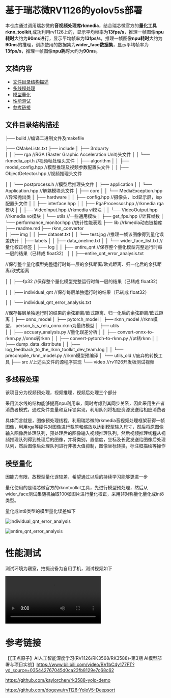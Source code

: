# 基于瑞芯微RV1126的yolov5s部署

本仓库通过调用瑞芯微的**音视频处理库rkmedia**，结合瑞芯微官方的**量化工具rknn_toolkit**,成功利用rv1126上的，显示平均帧率为**13fps/s**，推理一帧图像**npu耗时**大约为**90ms**进行，显示平均帧率为**13fps/s**，推理一帧图像**npu耗时**大约为**90ms**的推理，训练使用的数据集为**wider_face数据集**，显示平均帧率为**13fps/s**，推理一帧图像**npu耗时**大约为**90ms**。

## 文档内容

- [文件目录结构描述](#文件目录结构描述)
- [多线程处理](#多线程处理)
- [模型量化](模型量化)
- [性能测试](性能测试)
- [参考链接](参考链接)   

## 文件目录结构描述

├── build	//编译二进制文件及makefile

├── CMakeLists.txt 
├── include
│   ├── 3rdparty	
│   │   ├── rga		//RGA (Raster Graphic Acceleration Unit)头文件
│   │   └── rkmedia_api.h		//视频帧处理头文件
│   ├── algorithm
│   │   ├── model_config.hpp		//模型推理及视频参数配置头文件
│   │   ├── ObjectDetector.hpp	//视频推理头文件

│   │   └── postprocess.h	//模型后推理头文件
│   ├── application
│   │   └── Application.hpp	//解耦模块头文件
│   ├── core
│   │   └──  MediaException.hpp	//异常抛出类
│   ├── hardware
│   │   ├── config.hpp	//摄像头，lcd显示屏，isp配置头文件
│   │   ├── interface.hpp
│   │   ├── RgaProcessor.hpp	//rkmedia rga模块
│   │   ├── VideoInput.hpp	//rkmedia vi模块
│   │   └── VideoOutput.hpp	//rkmedia vo模块
│   └── utils	//一些通用模块
│       ├── get_fps.hpp	//计算帧数
│       └── performance_monitor.hpp	//统计性能表现
├── lib	//rkmedia动态链接库
├── readme.md
├── rknn_convertor	
│   ├── img
│   │   ├── dataset.txt
│   │   └── test.jpg	//推理一帧该图像得到量化误差统计
│   ├── labels
│   │   ├── data_oneline.txt
│   │   └── wider_face_list.txt	//量化校正标签
│   ├── log
│   │   ├── entire_qnt	//保存整个量化模型完整运行时每一层的结果（已转成 float32）
│   │   ├──entire_qnt_error_analysis.txt	

//保存整个量化模型完整运行时每一层的余弦距离/欧式距离、归一化后的余弦距离/欧式距离

│   │   ├──fp32	//保存整个量化模型完整运行时每一层的结果（已转成 float32）

│   │   ├── individual_qnt	//保存每层单独运行时的结果（已转成 float32）

│   │   └── individual_qnt_error_analysis.txt	

//保存每层单独运行时的结果的余弦距离/欧式距离、归一化后的余弦距离/欧式距离
│   ├── onnx_model
│   ├── pytorch_model
│   ├── rknn_model	//rknn模型， person_5_s_relu_onnx.rknn为最终模型
│   ├── utils	
│   │   ├── accuary_analysis.py	//量化误差分析
│   │   ├── convert-onnx-to-rknn.py	//onnx转rknn
│   │   ├── convert-pytorch-to-rknn.py	//pt转rknn
│   │   ├── dump_data_distribute
│   │   ├── log_feedback_to_the_rknn_toolkit_dev_team.log
│   │   └── precompile_rknn_model.py	//rknn模型预编译
│   └── utils_old	//废弃的转换工具
├── src	//上述头文件的源程序实现
└── video	//rv1126开发板测试视频

## 多线程处理

该项目分为视频预处理，视频推理，视频后处理三个部分

采用流水线的结构能够提高npu利用率，同时考虑到其同步关系，因此采用生产者消费者模式，通过条件变量和互斥锁实现，利用队列将相应资源发送给相应消费者

具体而言就是，图像预处理线程，利用瑞芯微的rkmedia音视频处理框架获得一帧图像，利用rga等硬件对图像进行裁剪和缩放以达到模型输入尺寸，然后将原图像输入图像后处理队列，预处理后的图像输入视频推理队列，然后视频推理线程从视频推理队列得到处理后的图像，并将类别，置信度，坐标及长宽发送给图像后处理队列，然后图像后处理队列进行非极大值抑制，图像坐标转换，标注框描绘等操作



## 模型量化

因能力有限，故模型量化误较差，希望通过以后的持续学习能够更进一步

量化使用的是瑞芯微官方的rknntoolkit工具，先进行模型预处理，然后从wider_face测试集随机抽取100张图片进行量化校正，采用非对称量化量化成int8类型。

量化成int8类型的模型量化误差如下

![individual_qnt_error_analysis](https:\github.com\ibgty\rv1126\blob\main\log\individual_qnt_error_analysis.png)

![entire_qnt_error_analysis](https:\github.com\ibgty\rv1126\blob\main\log\entire_qnt_error_analysis.png)

# 性能测试

测试环境为寝室，拍摄设备为自用手机，测试视频如下

<video src="https://github.com/ibgty/rv1126/blob/main/video/test.mp4"></video>

# 参考链接

 

【【正点原子】AI人工智能深度学习(RV1126/RK3568/RK3588)-第3期 AI模型部署与项目实战】https://www.bilibili.com/video/BV1bC4y177FT?vd_source=035442767045d0ca23fb8129e7c68c62

https://github.com/kaylorchen/rk3588-yolo-demo

https://github.com/dogewu/rv1126-YoloV5-Deepsort